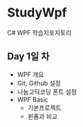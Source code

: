 # StudyWpf
C# WPF 학습지포지토리

## Day 1일 차
- WPF 개요
- Git, Github 설정
- 나눔고딕코딩 폰트 설정
- WPF Basic
  - 기본프로젝트
  - 윈폼과 비교 
